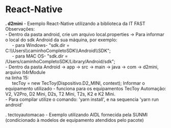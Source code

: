 # React-Native
<p><b>. d2mini</b> - Exemplo React-Native utilizando a biblioteca da IT FAST<br>
Observações: <br>
- Dentro da pasta android, crie um arquivo local.properties -> Para informar o local do sdk Android da sua máquina, por exemplo:<br>
&ensp;&ensp;&ensp;- para Windows- "sdk.dir = C:\\Users\\caminhoCompletoSDK\\Android\\SDK";<br>
&ensp;&ensp;&ensp;- para MAC OS- "sdk.dir = /Users/caminhoCompletoSDK/Library/Android/sdk";<br>
- Dentro da pasta Android -> app -> src -> main -> java -> com -> d2mini, arquivo It4rModule<br> 
na linha 15: <br>
&ensp;&ensp;&ensp;tecToy = new TecToy(Dispositivo.D2_MINI, context);
Informar o equipamento utilizado - funciona para os equipamentos TecToy Automação: V2, V2Pro, D2 Mini, D2s, T2 Mini, T2s, K2 e K2 Mini.<br>
- Para compilar utilize o comando: 'yarn install', e na sequencia 'yarn run android'<br></p>


<p>. tectoyautomacao - Exemplo utilizando AIDL fornecida pela SUNMI (condicionado à modelos de equipamento atendidos pelo pacote)</p>

